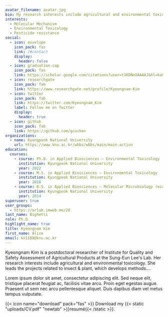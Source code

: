 ```yaml
---
avatar_filename: avatar.jpg
bio: My research interests include agricultural and environmental toxicology
interests:
  - Molecular Mechanism
  - Environmental Toxicology
  - Pesticide resistance
social:
  - icon: envelope
    icon_pack: fas
    link: /#contact
    display:
      header: false
  - icon: graduation-cap
    icon_pack: fas
    link: https://scholar.google.com/citations?user=t1KDNnUAAAAJ&hl=ko&oi=ao
  - icon: researchgate
    icon_pack: fab
    link: https://www.researchgate.net/profile/Kyeongnam-Kim
  - icon: twitter
    icon_pack: fab
    link: https://twitter.com/Kyeongnam_Kim
    label: Follow me on Twitter
    display:
      header: true
  - icon: github
    icon_pack: fab
    link: https://github.com/gcushen
organizations:
  - name: Kyungpook National University
    url: https://www.knu.ac.kr/wbbs/wbbs/main/main.action
education:
  courses:
    - course: Ph.D. in Applied Biosciences – Environmental Toxicology
      institution: Kyungpook National University
      year: 2022
    - course: M.S. in Applied Biosciences – Environmental Toxicology
      institution: Kyungpook National University
      year: 2018
    - course: B.S. in Applied Biosciences – Molecular Microbiology (microbial toxin)
      institution: Kyungpook National University
      year: 2014
superuser: true
user_groups:
  - https://orlab.imweb.me/28
last_name: Bighetti
role: Ph.D.
highlight_name: true
title: Kyeongnam Kim
first_name: Alice
email: kn1188@knu.ac.kr
---
```

Kyeongnam Kim is a postdoctoral researcher of Institute for Quality and Safety Assessment of Agricultural Products at the Sung-Eun Lee's Lab. Her research interests include agricultural and environmental toxicology. She leads the projects related to insect & plant, which develops methods....

Lorem ipsum dolor sit amet, consectetur adipiscing elit. Sed neque elit, tristique placerat feugiat ac, facilisis vitae arcu. Proin eget egestas augue. Praesent ut sem nec arcu pellentesque aliquet. Duis dapibus diam vel metus tempus vulputate.

{{< icon name="download" pack="fas" >}} Download my {{< static "uploads/CV.pdf" "newtab" >}}resumé{{< /static >}}.